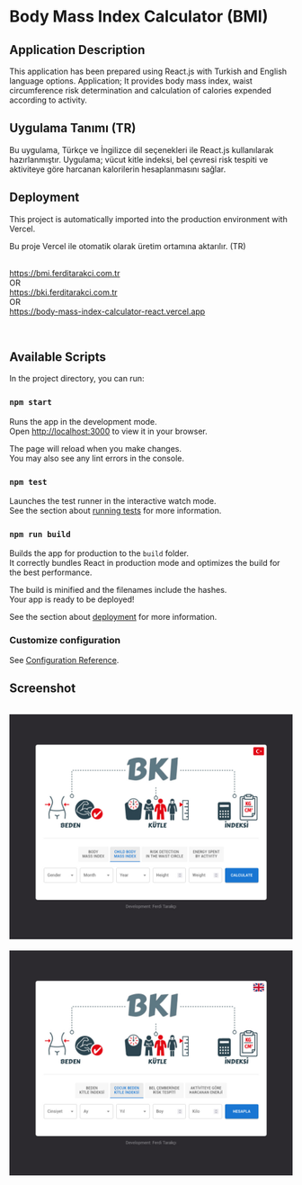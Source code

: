 # Body Mass Index Calculator (BMI)

## Application Description
This application has been prepared using React.js with Turkish and English language options. Application; It provides body mass index, waist circumference risk determination and calculation of calories expended according to activity.

## Uygulama Tanımı (TR)
Bu uygulama, Türkçe ve İngilizce dil seçenekleri ile React.js kullanılarak hazırlanmıştır. Uygulama; vücut kitle indeksi, bel çevresi risk tespiti ve aktiviteye göre harcanan kalorilerin hesaplanmasını sağlar.

## Deployment
This project is automatically imported into the production environment with Vercel.

Bu proje Vercel ile otomatik olarak üretim ortamına aktarılır. (TR)
<br><br>

https://bmi.ferditarakci.com.tr
<br>OR<br>
https://bki.ferditarakci.com.tr
<br>OR<br>
https://body-mass-index-calculator-react.vercel.app

<br>

## Available Scripts

In the project directory, you can run:

### `npm start`

Runs the app in the development mode.\
Open [http://localhost:3000](http://localhost:3000) to view it in your browser.

The page will reload when you make changes.\
You may also see any lint errors in the console.

### `npm test`

Launches the test runner in the interactive watch mode.\
See the section about [running tests](https://facebook.github.io/create-react-app/docs/running-tests) for more information.

### `npm run build`

Builds the app for production to the `build` folder.\
It correctly bundles React in production mode and optimizes the build for the best performance.

The build is minified and the filenames include the hashes.\
Your app is ready to be deployed!

See the section about [deployment](https://facebook.github.io/create-react-app/docs/deployment) for more information.

### Customize configuration
See [Configuration Reference](https://cli.vuejs.org/config/).

## Screenshot
<br><img alt="" src="src/assets/images/screenshot_1.jpg">
<br><br><img alt="" src="src/assets/images/screenshot_2.jpg">
